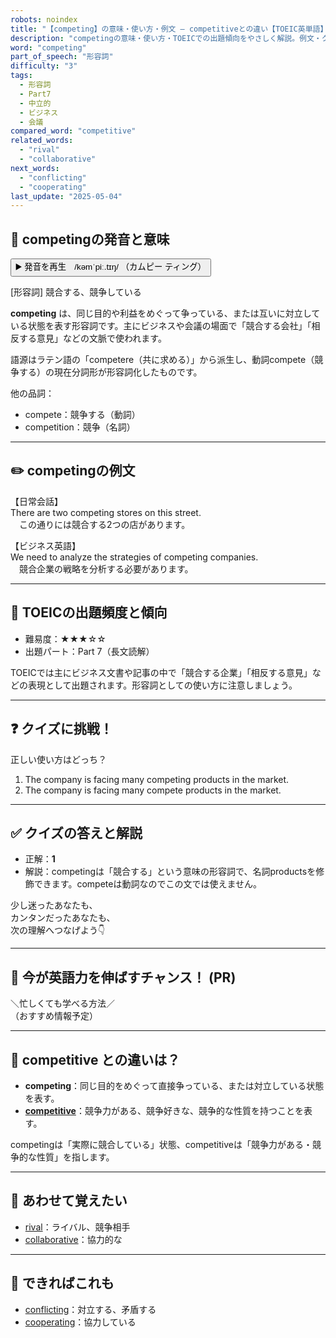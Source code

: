 ```yaml
---
robots: noindex
title: "【competing】の意味・使い方・例文 ― competitiveとの違い【TOEIC英単語】"
description: "competingの意味・使い方・TOEICでの出題傾向をやさしく解説。例文・クイズ付きでcompetitiveとの違いもわかりやすく学べます。"
word: "competing"
part_of_speech: "形容詞"
difficulty: "3"
tags:
  - 形容詞
  - Part7
  - 中立的
  - ビジネス
  - 会議
compared_word: "competitive"
related_words:
  - "rival"
  - "collaborative"
next_words:
  - "conflicting"
  - "cooperating"
last_update: "2025-05-04"
---
```


## 🔰 competingの発音と意味

<button class="play-audio" onclick="playTTS('competing')">
  <span class="play-audio-main">
    ▶️ 発音を再生　/kəmˈpiː.tɪŋ/
  </span>
  <span class="play-audio-sub">
    （カムピー ティング）
  </span>
</button>

[形容詞] 競合する、競争している

**competing** は、同じ目的や利益をめぐって争っている、または互いに対立している状態を表す形容詞です。主にビジネスや会議の場面で「競合する会社」「相反する意見」などの文脈で使われます。

語源はラテン語の「competere（共に求める）」から派生し、動詞compete（競争する）の現在分詞形が形容詞化したものです。

他の品詞：  
- compete：競争する（動詞）
- competition：競争（名詞）

---

## ✏️ competingの例文

【日常会話】  
There are two competing stores on this street.  
　この通りには競合する2つの店があります。

【ビジネス英語】  
We need to analyze the strategies of competing companies.  
　競合企業の戦略を分析する必要があります。

---

## 🎯 TOEICの出題頻度と傾向

- 難易度：★★★☆☆
- 出題パート：Part 7（長文読解）

TOEICでは主にビジネス文書や記事の中で「競合する企業」「相反する意見」などの表現として出題されます。形容詞としての使い方に注意しましょう。

---

## ❓ クイズに挑戦！

正しい使い方はどっち？

1. The company is facing many competing products in the market.  
2. The company is facing many compete products in the market.

---

## ✅ クイズの答えと解説

- 正解：**1**
- 解説：competingは「競合する」という意味の形容詞で、名詞productsを修飾できます。competeは動詞なのでこの文では使えません。

少し迷ったあなたも、  
カンタンだったあなたも、  
次の理解へつなげよう👇️

---

## 🚀 今が英語力を伸ばすチャンス！ (PR)

<div class="info-center">
＼忙しくても学べる方法／<br>  
（おすすめ情報予定）
</div>

---

## 🤔  competitive との違いは？

- **competing**：同じ目的をめぐって直接争っている、または対立している状態を表す。
- **[competitive](/word/competitive)**：競争力がある、競争好きな、競争的な性質を持つことを表す。

competingは「実際に競合している」状態、competitiveは「競争力がある・競争的な性質」を指します。

---

## 🧩 あわせて覚えたい

- [rival](/word/rival)：ライバル、競争相手
- [collaborative](/word/collaborative)：協力的な

---

## 📖 できればこれも

- [conflicting](/word/conflicting)：対立する、矛盾する
- [cooperating](/word/cooperating)：協力している

<!-- cvid: aid34_bid30 -->
